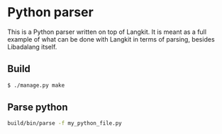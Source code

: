 Python parser
=============

This is a Python parser written on top of Langkit. It is meant as a full
example of what can be done with Langkit in terms of parsing, besides
Libadalang itself.

Build
-----

```sh
$ ./manage.py make
```

Parse python
------------

```sh
build/bin/parse -f my_python_file.py
```
